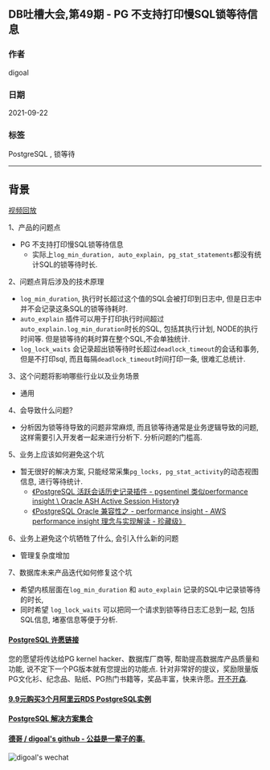 ## DB吐槽大会,第49期 - PG 不支持打印慢SQL锁等待信息  
  
### 作者  
digoal  
  
### 日期  
2021-09-22  
  
### 标签  
PostgreSQL , 锁等待   
  
----  
  
## 背景  
[视频回放](https://www.bilibili.com/video/BV1fq4y1R7FX/)  
  
1、产品的问题点  
- PG 不支持打印慢SQL锁等待信息  
    - 实际上`log_min_duration, auto_explain, pg_stat_statements`都没有统计SQL的锁等待时长.   
  
2、问题点背后涉及的技术原理  
- `log_min_duration`, 执行时长超过这个值的SQL会被打印到日志中, 但是日志中并不会记录这条SQL的锁等待耗时.  
- `auto_explain` 插件可以用于打印执行时间超过`auto_explain.log_min_duration`时长的SQL, 包括其执行计划, NODE的执行时间等. 但是锁等待的耗时算在整个SQL,不会单独统计.   
- `log_lock_waits` 会记录超出锁等待时长超过`deadlock_timeout`的会话和事务, 但是不打印sql, 而且每隔`deadlock_timeout`时间打印一条, 很难汇总统计.   
  
3、这个问题将影响哪些行业以及业务场景  
- 通用  
  
4、会导致什么问题?  
- 分析因为锁等待导致的问题非常麻烦, 而且锁等待通常是业务逻辑导致的问题, 这样需要引入开发者一起来进行分析下. 分析问题的门槛高.   
  
5、业务上应该如何避免这个坑  
- 暂无很好的解决方案, 只能经常采集`pg_locks, pg_stat_activity`的动态视图信息, 进行等待统计.   
    - [《PostgreSQL 活跃会话历史记录插件 - pgsentinel 类似performance insight \ Oracle ASH Active Session History》](../202003/20200324_25.md)    
    - [《PostgreSQL Oracle 兼容性之 - performance insight - AWS performance insight 理念与实现解读 - 珍藏级》](../201901/20190125_02.md)    
  
6、业务上避免这个坑牺牲了什么, 会引入什么新的问题  
- 管理复杂度增加  
  
7、数据库未来产品迭代如何修复这个坑  
- 希望内核层面在`log_min_duration` 和 `auto_explain` 记录的SQL中记录锁等待的时长,   
- 同时希望 `log_lock_waits` 可以把同一个请求到锁等待日志汇总到一起, 包括SQL信息, 堵塞信息等便于分析.    
  
  
  
  
#### [PostgreSQL 许愿链接](https://github.com/digoal/blog/issues/76 "269ac3d1c492e938c0191101c7238216")
您的愿望将传达给PG kernel hacker、数据库厂商等, 帮助提高数据库产品质量和功能, 说不定下一个PG版本就有您提出的功能点. 针对非常好的提议，奖励限量版PG文化衫、纪念品、贴纸、PG热门书籍等，奖品丰富，快来许愿。[开不开森](https://github.com/digoal/blog/issues/76 "269ac3d1c492e938c0191101c7238216").  
  
  
#### [9.9元购买3个月阿里云RDS PostgreSQL实例](https://www.aliyun.com/database/postgresqlactivity "57258f76c37864c6e6d23383d05714ea")
  
  
#### [PostgreSQL 解决方案集合](https://yq.aliyun.com/topic/118 "40cff096e9ed7122c512b35d8561d9c8")
  
  
#### [德哥 / digoal's github - 公益是一辈子的事.](https://github.com/digoal/blog/blob/master/README.md "22709685feb7cab07d30f30387f0a9ae")
  
  
![digoal's wechat](../pic/digoal_weixin.jpg "f7ad92eeba24523fd47a6e1a0e691b59")
  
